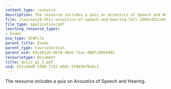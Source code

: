 ```yaml
---
content_type: resource
description: The resource includes a quiz on Acoustics of Speech and Hearing.
file: /courses/6-551j-acoustics-of-speech-and-hearing-fall-2004/d51cd4d853087232e6615f893bf0a5c1_quiz2_q1_5.pdf
file_type: application/pdf
learning_resource_types:
- Exams
ocw_type: OCWFile
parent_title: Exams
parent_type: CourseSection
parent_uid: 63cd912b-0b78-36e5-71ac-d08fc8059492
resourcetype: Document
title: quiz2_q1_5.pdf
uid: d51cd4d8-5308-7232-e661-5f893bf0a5c1
---
```

The resource includes a quiz on Acoustics of Speech and Hearing.

